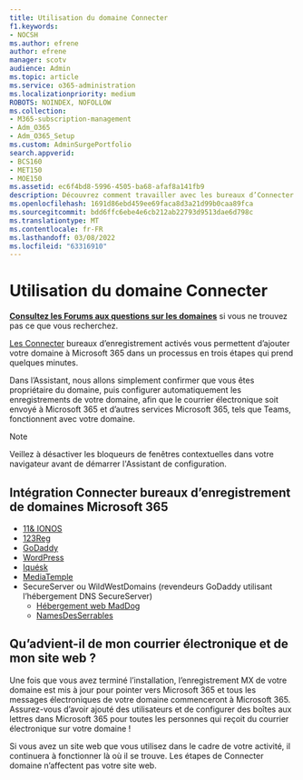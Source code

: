 ```yaml
---
title: Utilisation du domaine Connecter
f1.keywords:
- NOCSH
ms.author: efrene
author: efrene
manager: scotv
audience: Admin
ms.topic: article
ms.service: o365-administration
ms.localizationpriority: medium
ROBOTS: NOINDEX, NOFOLLOW
ms.collection:
- M365-subscription-management
- Adm_O365
- Adm_O365_Setup
ms.custom: AdminSurgePortfolio
search.appverid:
- BCS160
- MET150
- MOE150
ms.assetid: ec6f4bd8-5996-4505-ba68-afaf8a141fb9
description: Découvrez comment travailler avec les bureaux d’Connecter bureaux d’enregistrement activés et ajouter votre domaine à Microsoft 365.
ms.openlocfilehash: 1691d86ebd459ee69faca8d3a21d99b0caa89fca
ms.sourcegitcommit: bdd6ffc6ebe4e6cb212ab22793d9513dae6d798c
ms.translationtype: MT
ms.contentlocale: fr-FR
ms.lasthandoff: 03/08/2022
ms.locfileid: "63316910"
---
```

# <a name="using-domain-connect"></a>Utilisation du domaine Connecter

 **[Consultez les Forums aux questions sur les domaines](../setup/domains-faq.yml)** si vous ne trouvez pas ce que vous recherchez.

[Les Connecter](https://www.domainconnect.org/) bureaux d’enregistrement activés vous permettent d’ajouter votre domaine à Microsoft 365 dans un processus en trois étapes qui prend quelques minutes.

Dans l’Assistant, nous allons simplement confirmer que vous êtes propriétaire du domaine, puis configurer automatiquement les enregistrements de votre domaine, afin que le courrier électronique soit envoyé à Microsoft 365 et d’autres services Microsoft 365, tels que Teams, fonctionnent avec votre domaine.

> [!NOTE]
> Veillez à désactiver les bloqueurs de fenêtres contextuelles dans votre navigateur avant de démarrer l'Assistant de configuration.

## <a name="domain-connect-registrars-integrating-with-microsoft-365"></a>Intégration Connecter bureaux d’enregistrement de domaines Microsoft 365

- [11&amp; IONOS](https://www.1and1.com/)
- [123Reg](https://www.123-reg.co.uk/)
- [GoDaddy](https://www.godaddy.com/)
- [WordPress](https://wordpress.com/)
- [Iquésk](https://www.plesk.com/)
- [MediaTemple](https://mediatemple.net/)
- SecureServer ou WildWestDomains (revendeurs GoDaddy utilisant l’hébergement DNS SecureServer)
  - [Hébergement web MadDog](https://maddogwebhosting.com/domains/)
  - [NamesDesSerrables](https://www.cheapnames.com)

## <a name="what-happens-to-my-email-and-website"></a>Qu’advient-il de mon courrier électronique et de mon site web ?

Une fois que vous avez terminé l’installation, l’enregistrement MX de votre domaine est mis à jour pour pointer vers Microsoft 365 et tous les messages électroniques de votre domaine commenceront à Microsoft 365. Assurez-vous d’avoir ajouté des utilisateurs et de configurer des boîtes aux lettres dans Microsoft 365 pour toutes les personnes qui reçoit du courrier électronique sur votre domaine !

Si vous avez un site web que vous utilisez dans le cadre de votre activité, il continuera à fonctionner là où il se trouve. Les étapes de Connecter domaine n’affectent pas votre site web.
